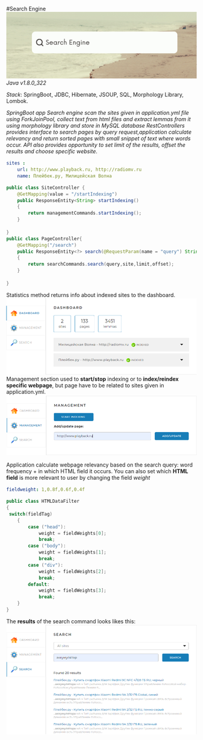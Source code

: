 #Search Engine
![img_4.png](img_4.png)
_Java v1.8.0_322_

_Stack_:
SpringBoot,
JDBC,
Hibernate,
JSOUP,
SQL,
Morphology Library,
Lombok.

_SpringBoot app Search engine scan the sites given in application.yml file using ForkJoinPool,
collect text from html files and extract lemmas from it using morphology library and store in MySQL database
RestControllers provides interface to search pages by query request,application calculate relevancy  and return sorted pages with small snippet of text where words occur._
_API also provides opportunity to set limit of the results, offset the results and choose specific website._
```yaml
sites :
    url: http://www.playback.ru, http://radiomv.ru
    name: Плейбек.ру, Милицейская Волна
```

```java
public class SiteController {
    @GetMapping(value = "/startIndexing")
    public ResponseEntity<String> startIndexing() 
    {
        return managementCommands.startIndexing();
    }

}
public class PageController{
    @GetMapping("/search")
    public ResponseEntity<?> search(@RequestParam(name = "query") String query) 
    {
        return searchCommands.search(query,site,limit,offset);
    }

}
```
Statistics method returns info about indexed sites to the dashboard.
![img.png](img.png)
Management section used to **start/stop** indexing or to **index/reindex specific webpage**, but page have to be related to sites given in application.yml. 
![img_1.png](img_1.png)

Application calculate webpage relevancy based on the search query: word frequency + in which HTML field it occurs.
You can also set which **HTML field** is more relevant to user by changing the field _weight_
```yaml
fieldweight: 1,0.8f,0.6f,0.4f
```
```java
public class HTMLDataFilter 
{
 switch(fieldTag)
    {
        case ("head"):
            weight = fieldWeights[0];
            break;
        case ("body"):
            weight = fieldWeights[1];
            break;
        case ("div"):
            weight = fieldWeights[2];
            break;
        default:
            weight = fieldWeights[3];
            break;
    }
}
```
The **results** of the search command looks likes this:
![img_3.png](img_3.png)

